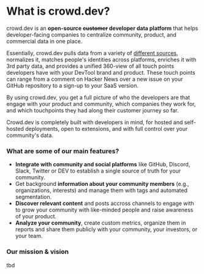 # What is crowd.dev?

crowd.dev is an **open-source **~~**customer**~~** developer data platform** that helps developer-facing companies to centralize community, product, and commercial data in one place.

Essentially, crowd.dev pulls data from a variety of [different sources,](https://www.crowd.dev/integrations) normalizes it, matches people's identities across platforms, enriches it with 3rd party data, and provides a unified 360-view of all touch points developers have with your DevTool brand and product. These touch points can range from a comment on Hacker News over a new issue on your GitHub repository to a sign-up to your SaaS version.&#x20;

By using crowd.dev, you get a full picture of who the developers are that engage with your product and community, which companies they work for, and which touchpoints they had along their customer journey so far.

Crowd.dev is completely built with developers in mind, for hosted and self-hosted deployments, open to extensions, and with full control over your community's data.&#x20;

### What are some of our main features?

* **Integrate with community and social platforms** like GitHub, Discord, Slack, Twitter or DEV to establish a single source of truth for your community.
* Get background **information about your community members** (e.g., organizations, interests) and manage them with tags and automated segmentation.
* **Discover relevant content** and posts accross channels to engage with to grow your community with like-minded people and raise awareness of your product.
* **Analyze your community**, create custom metrics, organize them in reports and share them publicly with your community, your investors, or your team.

### Our mission & vision

tbd
